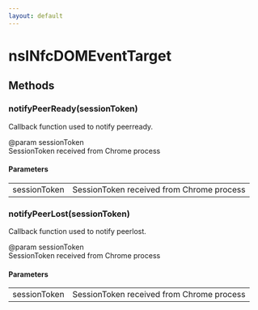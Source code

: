 ```yaml
---
layout: default
---
```


# nsINfcDOMEventTarget #

## Methods ##

### notifyPeerReady(sessionToken) ###
  
Callback function used to notify peerready.  
  
@param sessionToken  
       SessionToken received from Chrome process  
  

#### Parameters ####

<table>

<tr>
<td>sessionToken</td>
<td>       SessionToken received from Chrome process  
</td>
</tr>

</table>

### notifyPeerLost(sessionToken) ###
  
Callback function used to notify peerlost.  
  
@param sessionToken  
       SessionToken received from Chrome process  
  

#### Parameters ####

<table>

<tr>
<td>sessionToken</td>
<td>       SessionToken received from Chrome process  
</td>
</tr>

</table>
